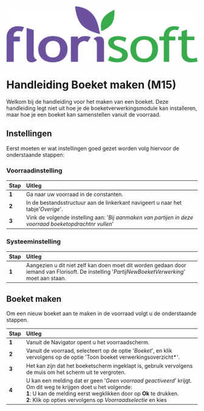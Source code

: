 <img src="../../fslogo.png">

# Handleiding Boeket maken (M15)

Welkom bij de handleiding voor het maken van een boeket. Deze handleiding legt niet uit hoe je de boeketverwerkingsmodule kan installeren, maar hoe je een boeket kan samenstellen vanuit de voorraad.

## Instellingen

Eerst moeten er wat instellingen goed gezet worden volg hiervoor de onderstaande stappen:

### Voorraadinstelling

|Stap|Uitleg|
|:--|:--|
|**1**|Ga naar uw voorraad in de constanten.|
|**2**|In de bestandsstructuur aan de linkerkant navigeert u naar het tabje'*Overige*'.|
|**3**|Vink de volgende instelling aan: '*Bij aanmaken van partijen in deze voorraad boeketopdrachtnr vullen*'|

### Systeeminstelling

|Stap|Uitleg|
|:--|:--|
|**1**|Aangezien u dit niet zelf kan doen moet dit worden gedaan door iemand van Florisoft. De instelling '*PartijNewBoeketVerwerking*' moet aan staan. |

## Boeket maken

Om een nieuw boeket aan te maken in de voorraad volgt u de onderstaande stappen.

|Stap|Uitleg|
|:--|:--|
|**1**|Vanuit de Navigator opent u het voorraadscherm.|
|**2**|Vanuit de voorraad, selecteert op de optie '*Boeket*', en klik vervolgens op de optie 'Toon boeket verwerkingsoverzicht*'.|
|**3**|Het kan zijn dat het boeketscherm ingeklapt is, gebruik vervolgens de muis om het scherm uit te vergroten.|
|**4**|U kan een melding dat er geen '*Geen voorraad geactiveerd*' krijgt. Om dit weg te krijgen doet u het volgende: <br>**1**: U kan de melding eerst wegklikken door op **Ok** te drukken.<br>**2**: Klik op opties vervolgens op *Voorraadselectie* en kies |